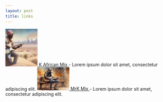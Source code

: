 ```yaml
---
layout: post
title: links
---
```




<a href="https://open.spotify.com/playlist/5IPCmzI4LZ6JkF1UXPNMeY">
  <img src="/assets/images/KAfricanMix.png" alt="K African Mix thumbnail" style="max-width: 100px; height: auto;"/>
  K African Mix
</a> - Lorem ipsum dolor sit amet, consectetur adipiscing elit.

<a href="https://open.spotify.com/playlist/13ahX5FXGbRZeVJ6Ohek4T?si=YuS36vnFQRKwKGD_UNUtQQ">
  <img src="/assets/images/MrKMix.png" alt="MrK Mix thumbnail" style="max-width: 100px; height: auto;"/>
  MrK Mix
</a> - Lorem ipsum dolor sit amet, consectetur adipiscing elit.